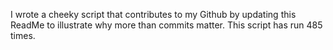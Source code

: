 I wrote a cheeky script that contributes to my Github by updating this ReadMe to illustrate why more than commits matter. This script has run 485 times.